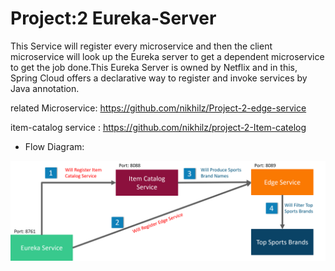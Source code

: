 # Project:2 Eureka-Server
 This Service will register every microservice and then the client microservice will look up the Eureka server to get a dependent microservice to get the job done.This Eureka Server is owned by Netflix and in this, Spring Cloud offers a declarative way to register and invoke services by Java annotation.
 
 related Microservice: https://github.com/nikhilz/Project-2-edge-service
 
 item-catalog service : https://github.com/nikhilz/project-2-Item-catelog

* Flow Diagram:

<img src='https://github.com/nikhilz/Project-2-EurekaServer/blob/master/Images/flowDiag.png'>
